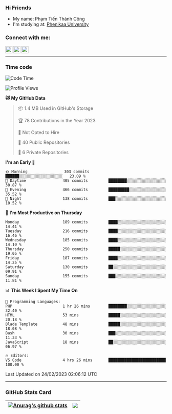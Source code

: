 ### Hi Friends

- My name: Phạm Tiến Thành Công
- I'm studying at: [Phenikaa University]


### Connect with me:
[<img align="left" alt="PhamTienThanhCong | Facebook" width="22px" src="https://upload.wikimedia.org/wikipedia/commons/thumb/1/16/Facebook-icon-1.png/640px-Facebook-icon-1.png" />][facebook]
[<img align="left" alt="PhamTienThanhCong | Zalo" width="22px" src="https://www.anphatpc.com.vn/template/anphat_2020v2/images/icon-zalo.jpg" />][zalo]
[<img align="left" alt="PhamTienThanhCong | LinkedIn" width="22px" src="https://cdn3.iconfinder.com/data/icons/inficons/512/linkedin.png" />][linkedin]

<br />

---

### Time code

<!--START_SECTION:waka-->
![Code Time](http://img.shields.io/badge/Code%20Time-883%20hrs%2054%20mins-blue)

![Profile Views](http://img.shields.io/badge/Profile%20Views-8-blue)

**🐱 My GitHub Data** 

> 📦 1.4 MB Used in GitHub's Storage 
 > 
> 🏆 78 Contributions in the Year 2023
 > 
> 🚫 Not Opted to Hire
 > 
> 📜 40 Public Repositories 
 > 
> 🔑 6 Private Repositories 
 > 
**I'm an Early 🐤** 

```text
🌞 Morning                303 commits         ██████░░░░░░░░░░░░░░░░░░░   23.09 % 
🌆 Daytime                405 commits         ████████░░░░░░░░░░░░░░░░░   30.87 % 
🌃 Evening                466 commits         █████████░░░░░░░░░░░░░░░░   35.52 % 
🌙 Night                  138 commits         ███░░░░░░░░░░░░░░░░░░░░░░   10.52 % 
```
📅 **I'm Most Productive on Thursday** 

```text
Monday                   189 commits         ████░░░░░░░░░░░░░░░░░░░░░   14.41 % 
Tuesday                  216 commits         ████░░░░░░░░░░░░░░░░░░░░░   16.46 % 
Wednesday                185 commits         ████░░░░░░░░░░░░░░░░░░░░░   14.10 % 
Thursday                 250 commits         █████░░░░░░░░░░░░░░░░░░░░   19.05 % 
Friday                   187 commits         ████░░░░░░░░░░░░░░░░░░░░░   14.25 % 
Saturday                 130 commits         ██░░░░░░░░░░░░░░░░░░░░░░░   09.91 % 
Sunday                   155 commits         ███░░░░░░░░░░░░░░░░░░░░░░   11.81 % 
```


📊 **This Week I Spent My Time On** 

```text
💬 Programming Languages: 
PHP                      1 hr 26 mins        ████████░░░░░░░░░░░░░░░░░   32.40 % 
HTML                     53 mins             █████░░░░░░░░░░░░░░░░░░░░   20.18 % 
Blade Template           48 mins             █████░░░░░░░░░░░░░░░░░░░░   18.08 % 
Bash                     30 mins             ███░░░░░░░░░░░░░░░░░░░░░░   11.33 % 
JavaScript               18 mins             ██░░░░░░░░░░░░░░░░░░░░░░░   06.97 % 

🔥 Editors: 
VS Code                  4 hrs 26 mins       █████████████████████████   100.00 % 
```


 Last Updated on 24/02/2023 02:06:12 UTC
<!--END_SECTION:waka-->

---

### GitHub Stats Card

| <a href="https://github.com/phamtienthanhcong"><img align="center" src="https://github-readme-stats.vercel.app/api?username=PhamTienThanhCong&show_icons=true&include_all_commits=true&theme=buefy&hide_border=true&theme=ocean_dark" alt="Anurag's github stats" /></a> | <a href="https://github.com/phamtienthanhcong"><img align="center" src="https://github-readme-stats.vercel.app/api/top-langs/?username=PhamTienThanhCong&layout=compact&theme=buefy&hide_border=true&theme=ocean_dark" /></a> |
| ------------- | ------------- |

[Phenikaa University]: https://phenikaa-uni.edu.vn/vi
[facebook]: https://www.facebook.com/phamtienthanhcong
[linkedin]: https://linkedin.com/in/phamtienthanhcong
[zalo]: https://zalo.me/0396396332
[tiktok]: https://www.tiktok.com/@phamtienthanhcong
[web]: https://github.com/PhamTienThanhCong/web_dev
[min project]: https://github.com/PhamTienThanhCong/Project-Of-Web
[c and cpp]: https://github.com/PhamTienThanhCong/Code_C_and_Cpro
[python]: https://github.com/PhamTienThanhCong/Python_beginer
